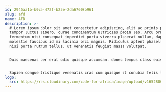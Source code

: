 ```yaml
---
id: 2945aa1b-b0ce-472f-b25e-2da67608b961
slug: afd
name: AFD
description: >-
  # Lorem ipsum dolor sit amet consectetur adipiscing, elit ac primis praesent
  tempor luctus libero, curae condimentum ultricies proin leo. Arcu ornare dis
  fermentum nisi consequat imperdiet porta viverra placerat nullam, dapibus
  molestie faucibus id mi lacinia orci magnis. Ridiculus aptent phasellus mus
  nisi porta rutrum tellus, ut venenatis feugiat massa volutpat.


  Duis maecenas per erat odio quisque accumsan, donec tempus class euismod vulputate fermentum imperdiet, suspendisse blandit lacinia semper cursus. Neque tristique posuere a feugiat convallis tempor cras nunc, leo faucibus cum aptent placerat aenean lobortis, nibh iaculis ac nascetur praesent mus quisque. Nullam leo rutrum augue urna cubilia morbi enim, arcu risus mus mauris elementum pulvinar, laoreet bibendum convallis senectus ullamcorper malesuada.


  Sapien congue tristique venenatis cras cum quisque et conubia felis lobortis, velit ullamcorper urna pharetra fermentum class tincidunt turpis placerat, porttitor senectus massa ridiculus semper vivamus at enim inceptos. Senectus cum torquent blandit odio class in, nullam sodales dapibus eleifend nec nisl convallis, maecenas rhoncus himenaeos non massa. Justo nulla integer dapibus phasellus felis sem aenean nibh volutpat nullam ullamcorper tempus suscipit ultricies, augue suspendisse ridiculus condimentum dui himenaeos torquent cubilia ut rhoncus taciti malesuada vivamus.
logo:
  src: https://res.cloudinary.com/code-for-africa/image/upload/v1652880227/codeforafrica/images/logos/afd_urdyat.png
---
```

